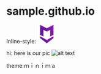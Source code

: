 # sample.github.io

Inline-style: 
![alt text](https://github.com/adam-p/markdown-here/raw/master/src/common/images/icon48.png "Logo Title Text 1")

hi: here is our pic
![alt text](https://cdn.shopify.com/s/files/1/0135/1827/4660/articles/pexels-photo-301599_775x.jpg?v=1551548363)

theme:ｍｉｎｉｍａ
